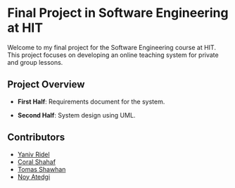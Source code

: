 # Final Project in Software Engineering at HIT
Welcome to my final project for the Software Engineering course at HIT. This project focuses on developing an online teaching system for private and group lessons.

## Project Overview
- **First Half**: Requirements document for the system.

- **Second Half**: System design using UML.


## Contributors
- [Yaniv Ridel](https://github.com/Yanivridel)
- [Coral Shahaf](https://github.com/CoralShahaff)
- [Tomas Shawhan](https://github.com/Tomasshahwan)
- [Noy Atedgi](https://github.com/noyatedgi)
